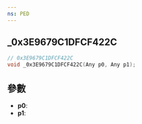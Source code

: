 ```yaml
---
ns: PED
---
```

## _0x3E9679C1DFCF422C

```c
// 0x3E9679C1DFCF422C
void _0x3E9679C1DFCF422C(Any p0, Any p1);
```


## 參數
* **p0**: 
* **p1**: 

